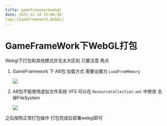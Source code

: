 ```yaml
---
title: gameframeworkwebgl
date: 2021-12-18 15:00:30
tags:[GameFramework,WebGL]
---
```


# GameFrameWork下WebGL打包

Webgl下打包和其他模式并无太大区别 只要注意 两点

1. GameFramework 下 AB包 加载方式 需要设置为 `LoadFromMemory` 

   <img src="https://tva1.sinaimg.cn/large/e1b1a94bly1gxi35s46jfj20f50m6777.jpg"/>

2. AB包不能使用虚拟文件系统 VFS 可以在 `ResourceCollection.xml` 中修改 去掉FileSystem

   <img src="https://tva1.sinaimg.cn/large/e1b1a94bly1gxi38khp3fj20m70330u3.jpg"/>



之后按照正常打包操作 打包完成后部署webgl即可

